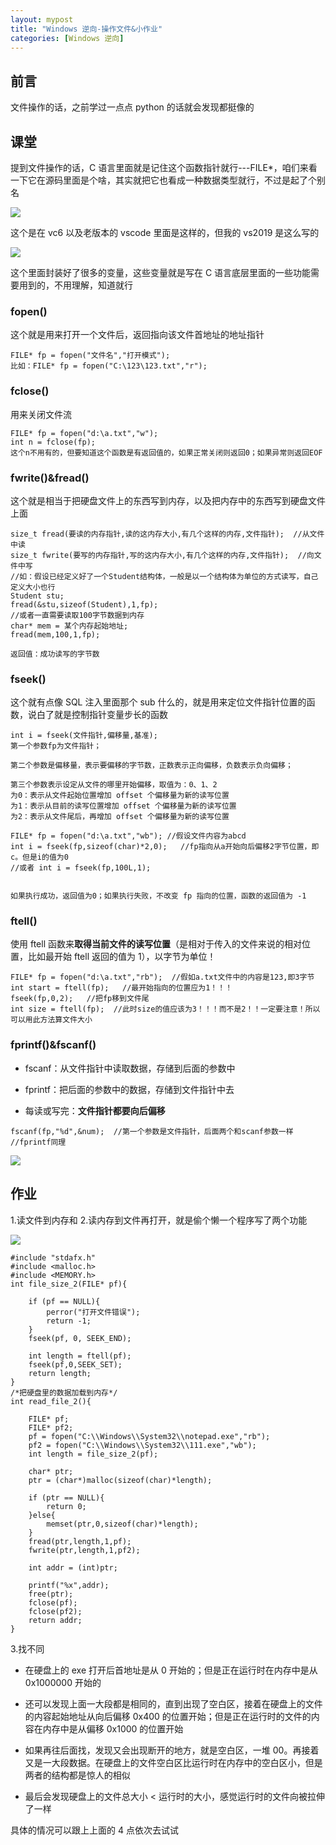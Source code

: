 ```yaml
---
layout: mypost
title: "Windows 逆向-操作文件&小作业"
categories: [Windows 逆向]
---
```


## 前言

文件操作的话，之前学过一点点 python 的话就会发现都挺像的

## 课堂

提到文件操作的话，C 语言里面就是记住这个函数指针就行---FILE\*，咱们来看一下它在源码里面是个啥，其实就把它也看成一种数据类型就行，不过是起了个别名

![](image-17.png)

这个是在 vc6 以及老版本的 vscode 里面是这样的，但我的 vs2019 是这么写的

![](image-18-1024x393.png)

这个里面封装好了很多的变量，这些变量就是写在 C 语言底层里面的一些功能需要用到的，不用理解，知道就行

### fopen()

这个就是用来打开一个文件后，返回指向该文件首地址的地址指针

```
FILE* fp = fopen("文件名","打开模式");
比如：FILE* fp = fopen("C:\123\123.txt","r");
```

### fclose()

用来关闭文件流

```
FILE* fp = fopen("d:\a.txt","w");
int n = fclose(fp);
这个n不用有的，但要知道这个函数是有返回值的，如果正常关闭则返回0；如果异常则返回EOF
```

### fwrite()&fread()

这个就是相当于把硬盘文件上的东西写到内存，以及把内存中的东西写到硬盘文件上面

```
size_t fread(要读的内存指针,读的这内存大小,有几个这样的内存,文件指针);  //从文件中读
size_t fwrite(要写的内存指针,写的这内存大小,有几个这样的内存,文件指针);  //向文件中写
//如：假设已经定义好了一个Student结构体，一般是以一个结构体为单位的方式读写，自己定义大小也行
Student stu;
fread(&stu,sizeof(Student),1,fp);
//或者一直需要读取100字节数据到内存
char* mem = 某个内存起始地址;
fread(mem,100,1,fp);

返回值：成功读写的字节数
```

### fseek()

这个就有点像 SQL 注入里面那个 sub 什么的，就是用来定位文件指针位置的函数，说白了就是控制指针变量步长的函数

```
int i = fseek(文件指针,偏移量,基准);
第一个参数fp为文件指针；

第二个参数是偏移量，表示要偏移的字节数，正数表示正向偏移，负数表示负向偏移；

第三个参数表示设定从文件的哪里开始偏移，取值为：0、1、2
为0：表示从文件起始位置增加 offset 个偏移量为新的读写位置
为1：表示从目前的读写位置增加 offset 个偏移量为新的读写位置
为2：表示从文件尾后，再增加 offset 个偏移量为新的读写位置

FILE* fp = fopen("d:\a.txt","wb"); //假设文件内容为abcd
int i = fseek(fp,sizeof(char)*2,0);   //fp指向从a开始向后偏移2字节位置，即c。但是i的值为0
//或者 int i = fseek(fp,100L,1);


如果执行成功，返回值为0；如果执行失败，不改变 fp 指向的位置，函数的返回值为 -1
```

### ftell()

使用 ftell 函数来**取得当前文件的读写位置**（是相对于传入的文件来说的相对位置，比如最开始 ftell 返回的值为 1），以字节为单位！

```
FILE* fp = fopen("d:\a.txt","rb");  //假如a.txt文件中的内容是123,即3字节
int start = ftell(fp);   //最开始指向的位置应为1！！！
fseek(fp,0,2);   //把fp移到文件尾
int size = ftell(fp);  //此时size的值应该为3！！！而不是2！！一定要注意！所以可以用此方法算文件大小
```

### fprintf()&fscanf()

- fscanf：从文件指针中读取数据，存储到后面的参数中

- fprintf：把后面的参数中的数据，存储到文件指针中去

- 每读或写完：**文件指针都要向后偏移**

```
fscanf(fp,"%d",&num);  //第一个参数是文件指针，后面两个和scanf参数一样
//fprintf同理
```

![](image-19-1024x447.png)

## 作业

1.读文件到内存和 2.读内存到文件再打开，就是偷个懒一个程序写了两个功能

![](image-20-1024x447.png)

```
#include "stdafx.h"
#include <malloc.h>
#include <MEMORY.h>
int file_size_2(FILE* pf){

	if (pf == NULL){
		perror("打开文件错误");
		return -1;
	}
	fseek(pf, 0, SEEK_END);

	int length = ftell(pf);
	fseek(pf,0,SEEK_SET);
	return length;
}
/*把硬盘里的数据加载到内存*/
int read_file_2(){

	FILE* pf;
	FILE* pf2;
	pf = fopen("C:\\Windows\\System32\\notepad.exe","rb");
	pf2 = fopen("C:\\Windows\\System32\\111.exe","wb");
	int length = file_size_2(pf);

	char* ptr;
	ptr = (char*)malloc(sizeof(char)*length);

	if (ptr == NULL){
		return 0;
	}else{
		memset(ptr,0,sizeof(char)*length);
	}
	fread(ptr,length,1,pf);
	fwrite(ptr,length,1,pf2);

	int addr = (int)ptr;

	printf("%x",addr);
	free(ptr);
	fclose(pf);
	fclose(pf2);
	return addr;
}
```

3.找不同

- 在硬盘上的 exe 打开后首地址是从 0 开始的；但是正在运行时在内存中是从 0x1000000 开始的

- 还可以发现上面一大段都是相同的，直到出现了空白区，接着在硬盘上的文件的内容起始地址从向后偏移 0x400 的位置开始；但是正在运行时的文件的内容在内存中是从偏移 0x1000 的位置开始

- 如果再往后面找，发现又会出现断开的地方，就是空白区，一堆 00。再接着又是一大段数据。在硬盘上的文件空白区比运行时在内存中的空白区小，但是两者的结构都是惊人的相似

- 最后会发现硬盘上的文件总大小 < 运行时的大小，感觉运行时的文件向被拉伸了一样

具体的情况可以跟上上面的 4 点依次去试试
